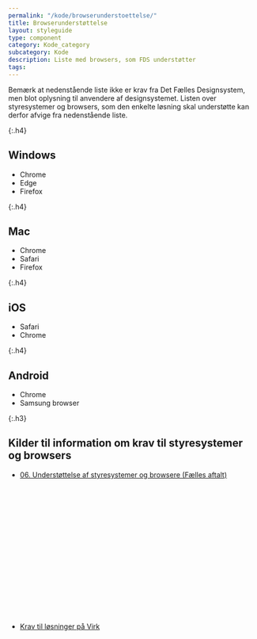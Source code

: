 ```yaml
---
permalink: "/kode/browserunderstoettelse/"
title: Browserunderstøttelse
layout: styleguide
type: component
category: Kode_category
subcategory: Kode
description: Liste med browsers, som FDS understøtter
tags: 
---
```



Bemærk at nedenstående liste ikke er krav fra Det Fælles Designsystem, men blot oplysning til anvendere af designsystemet. Listen over styresystemer og browsers, som den enkelte løsning skal understøtte kan derfor afvige fra nedenstående liste.

{:.h4}
## Windows
- Chrome
- Edge
- Firefox

{:.h4}
## Mac
- Chrome
- Safari
- Firefox

{:.h4}
## iOS
- Safari
- Chrome

{:.h4}
## Android
- Chrome
- Samsung browser

{:.h3}
## Kilder til information om krav til styresystemer og browsers

- <a href="https://arkitektur.digst.dk/node/1194#06-understttelse-af-styresystemer-og-browsere-flle" target="_blank" class="icon-link">06. Understøttelse af styresystemer og browsere (Fælles aftalt)<svg class="icon-svg" focusable="false" aria-hidden="true"><use xlink:href="#open-in-new"></use></svg></a>
- <a href="https://virk.dk/vejledning/virk-for-myndigheder/for-myndigheder-saadan-kommer-man-paa-virk/#Krav-til-loesninger-paa-Virk" target="_blank" class="icon-link">Krav til løsninger på Virk<svg class="icon-svg" focusable="false" aria-hidden="true"><use xlink:href="#open-in-new"></use></svg></a>